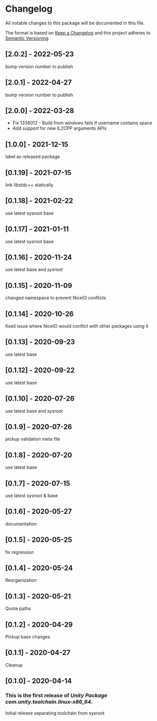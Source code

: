 # Changelog
All notable changes to this package will be documented in this file.

The format is based on [Keep a Changelog](http://keepachangelog.com/en/1.0.0/)
and this project adheres to [Semantic Versioning](http://semver.org/spec/v2.0.0.html).

## [2.0.2] - 2022-05-23
bump version number to publish

## [2.0.1] - 2022-04-27
bump version number to publish

## [2.0.0] - 2022-03-28
- Fix 1336012 - Build from windows fails if username contains space
- Add support for new IL2CPP arguments APIs

## [1.0.0] - 2021-12-15
label as released package

## [0.1.19] - 2021-07-15

link libstdc++ statically

## [0.1.18] - 2021-02-22

use latest sysroot base

## [0.1.17] - 2021-01-11

use latest sysroot base

## [0.1.16] - 2020-11-24

use latest base and sysroot

## [0.1.15] - 2020-11-09

changed namespace to prevent NiceIO conflicts

## [0.1.14] - 2020-10-26

fixed issue where NiceIO would conflict with other packages using it

## [0.1.13] - 2020-09-23

use latest base

## [0.1.12] - 2020-09-22

use latest base

## [0.1.10] - 2020-07-26

use latest base and sysroot

## [0.1.9] - 2020-07-26

pickup validation meta file

## [0.1.8] - 2020-07-20

use latest base

## [0.1.7] - 2020-07-15

use latest sysroot & base

## [0.1.6] - 2020-05-27

documentation

## [0.1.5] - 2020-05-25

fix regression

## [0.1.4] - 2020-05-24

Reorganization

## [0.1.3] - 2020-05-21

Quote paths

## [0.1.2] - 2020-04-29

Pickup base changes

## [0.1.1] - 2020-04-27

Cleanup

## [0.1.0] - 2020-04-14

### This is the first release of *Unity Package com.unity.toolchain.linux-x86_64*.

Initial release separating toolchain from sysroot
